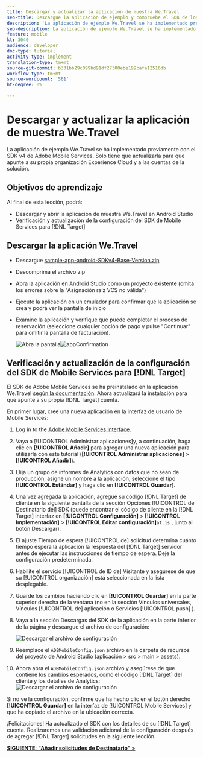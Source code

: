 ```yaml
---
title: Descargar y actualizar la aplicación de muestra We.Travel
seo-title: Descargue la aplicación de ejemplo y compruebe el SDK de los servicios móviles
description: 'La aplicación de ejemplo We.Travel se ha implementado previamente con el SDK v4 de Adobe Mobile Services. Solo tiene que actualizarlo para que apunte a su propia organización Experience Cloud y a las cuentas de la solución.   '
seo-description: La aplicación de ejemplo We.Travel se ha implementado previamente con el SDK v4 de Adobe Mobile Services. Solo tiene que actualizarlo para que apunte a su propia organización Experience Cloud y a las cuentas de la solución.
feature: mobile
kt: 3040
audience: developer
doc-type: tutorial
activity-type: implement
translation-type: tm+mt
source-git-commit: b331bb29c099bd91df27300ebe199cafa12516db
workflow-type: tm+mt
source-wordcount: '561'
ht-degree: 0%

---
```



# Descargar y actualizar la aplicación de muestra We.Travel

La aplicación de ejemplo We.Travel se ha implementado previamente con el SDK v4 de Adobe Mobile Services. Solo tiene que actualizarla para que apunte a su propia organización Experience Cloud y a las cuentas de la solución.

## Objetivos de aprendizaje

Al final de esta lección, podrá:

* Descargar y abrir la aplicación de muestra We.Travel en Android Studio
* Verificación y actualización de la configuración del SDK de Mobile Services para [!DNL Target]

## Descargar la aplicación We.Travel

* Descargue [sample-app-android-SDKv4-Base-Version.zip](assets/sample-app-android-SDKv4-Base-Version.zip)
* Descomprima el archivo zip
* Abra la aplicación en Android Studio como un proyecto existente (omita los errores sobre la &quot;Asignación raíz VCS no válida&quot;)
* Ejecute la aplicación en un emulador para confirmar que la aplicación se crea y podrá ver la pantalla de inicio
* Examine la aplicación y verifique que puede completar el proceso de reservación (seleccione cualquier opción de pago y pulse &quot;Continuar&quot; para omitir la pantalla de facturación).

   ![Abra la pantalla](assets/wetravel_homeScreen.png)![appConfirmation](assets/wetravel_confirmationScreen.png)

## Verificación y actualización de la configuración del SDK de Mobile Services para [!DNL Target]

El SDK de Adobe Mobile Services se ha preinstalado en la aplicación We.Travel [según la documentación](https://docs.adobe.com/content/help/en/mobile-services/android/getting-started-android/requirements.html). Ahora actualizará la instalación para que apunte a su propia [!DNL Target] cuenta.

En primer lugar, cree una nueva aplicación en la interfaz de usuario de Mobile Services:

1. Log in to the [Adobe Mobile Services interface](https://mobilemarketing.adobe.com).
1. Vaya a [!UICONTROL Administrar aplicaciones]y, a continuación, haga clic en **[!UICONTROL Añadir]** para agregar una nueva aplicación para utilizarla con este tutorial (**[!UICONTROL Administrar aplicaciones]** > **[!UICONTROL Añadir]**).
1. Elija un grupo de informes de Analytics con datos que no sean de producción, asigne un nombre a la aplicación, seleccione el tipo **[!UICONTROL Estándar]** y haga clic en **[!UICONTROL Guardar]**.
1. Una vez agregada la aplicación, agregue su código [!DNL Target] de cliente en la siguiente pantalla de la sección Opciones [!UICONTROL de Destinatario del] SDK (puede encontrar el código de cliente en la [!DNL Target] interfaz en **[!UICONTROL Configuración]** > **[!UICONTROL Implementación]** > **[!UICONTROL Editar configuración]**`at.js` , junto al botón Descargar).
1. El ajuste Tiempo de espera [!UICONTROL de] solicitud determina cuánto tiempo espera la aplicación la respuesta del [!DNL Target] servidor antes de ejecutar las instrucciones de tiempo de espera. Deje la configuración predeterminada.
1. Habilite el servicio [!UICONTROL de ID de] Visitante y asegúrese de que su [!UICONTROL organización] está seleccionada en la lista desplegable.
1. Guarde los cambios haciendo clic en **[!UICONTROL Guardar]** en la parte superior derecha de la ventana (no en la sección Vínculos universales, Vínculos [!UICONTROL de] aplicación o Servicios [!UICONTROL push] ).
1. Vaya a la sección Descargas del SDK de la aplicación en la parte inferior de la página y descargue el archivo de configuración:

   ![Descargar el archivo de configuración](assets/config_file.jpg)

1. Reemplace el `ADBMobileConfig.json` archivo en la carpeta de recursos del proyecto de Android Studio (aplicación > src > main > assets).

1. Ahora abra el `ADBMobileConfig.json` archivo y asegúrese de que contiene los cambios esperados, como el código [!DNL Target] del cliente y los detalles de Analytics:
   ![Descargar el archivo de configuración](assets/client_code.jpg)

Si no ve la configuración, confirme que ha hecho clic en el botón derecho **[!UICONTROL Guardar]** en la interfaz de [!UICONTROL Mobile Services] y que ha copiado el archivo en la ubicación correcta.

¡Felicitaciones! Ha actualizado el SDK con los detalles de su [!DNL Target] cuenta. Realizaremos una validación adicional de la configuración después de agregar [!DNL Target] solicitudes en la siguiente lección.

**[SIGUIENTE: &quot;Añadir solicitudes de Destinatario&quot; >](add-requests.md)**
